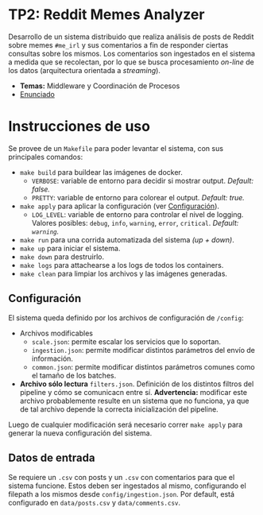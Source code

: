 # TP2: Reddit Memes Analyzer

Desarrollo de un sistema distribuido que realiza análisis de posts de Reddit sobre memes `#me_irl` y sus comentarios a fin de responder ciertas consultas sobre los mismos. Los comentarios son ingestados en el sistema a medida que se recolectan, por lo que se busca procesamiento _on-line_ de los datos (arquitectura orientada a _streaming_).

- **Temas:** Middleware y Coordinación de Procesos
- [Enunciado](./docs/Enunciado.pdf)

# Instrucciones de uso

Se provee de un `Makefile` para poder levantar el sistema, con sus principales comandos:

- `make build` para buildear las imágenes de docker.
  - `VERBOSE`: variable de entorno para decidir si mostrar output. _Default: false._
  - `PRETTY`: variable de entorno para colorear el output. _Default: true._
- `make apply` para aplicar la configuración (ver [Configuración](#configuración)).
  - `LOG_LEVEL`: variable de entorno para controlar el nivel de logging. Valores posibles: `debug`, `info`, `warning`, `error`, `critical`. _Default: `warning`._
- `make run` para una corrida automatizada del sistema _(up + down)_.
- `make up` para iniciar el sistema.
- `make down` para destruirlo.
- `make logs` para attachearse a los logs de todos los containers.
- `make clean` para limpiar los archivos y las imágenes generadas.

## Configuración

El sistema queda definido por los archivos de configuración de `/config`:

- Archivos modificables
  - `scale.json`: permite escalar los servicios que lo soportan.
  - `ingestion.json`: permite modificar distintos parámetros del envío de información.
  - `common.json`: permite modificar distintos parámetros comunes como el tamaño de los batches.
- **Archivo sólo lectura** `filters.json`. Definición de los distintos filtros del pipeline y cómo se comunicacn entre sí. **Advertencia:** modificar este archivo probablemente resulte en un sistema que no funciona, ya que de tal archivo depende la correcta inicialización del pipeline.

Luego de cualquier modificación será necesario correr `make apply` para generar la nueva configuración del sistema.

## Datos de entrada

Se requiere un `.csv` con posts y un `.csv` con comentarios para que el sistema funcione. Estos deben ser ingestados al mismo, configurando el filepath a los mismos desde `config/ingestion.json`. Por default, está configurado en `data/posts.csv` y `data/comments.csv`.
